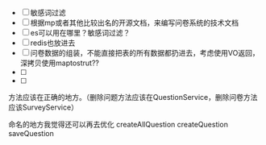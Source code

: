 
- [ ] 敏感词过滤
- [ ] 根据mp或者其他比较出名的开源文档，来编写问卷系统的技术文档
- [ ] es可以用在哪里？敏感词过滤？
- [ ] redis也放进去
- [ ] 问卷数据的组装，不能直接把表的所有数据都扔进去，考虑使用VO返回，深拷贝使用maptostrut??
- [ ] 
- [ ] 

方法应该在正确的地方。（删除问题方法应该在QuestionService，删除问卷方法应该SurveyService）


命名的地方我觉得还可以再去优化
createAllQuestion
createQuestion
saveQuestion
